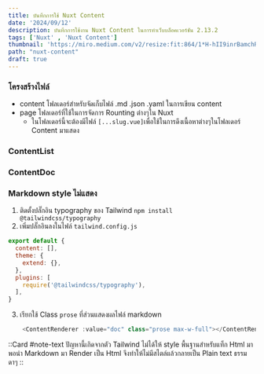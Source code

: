```yaml
---
title: บันทึกการใช้ Nuxt Content
date: '2024/09/12'
description: บันทึกการใช้งาน Nuxt Content ในการทำเว็บบล็อคเวอร์ชัน 2.13.2
tags: ['Nuxt' , 'Nuxt Content']
thumbnail: 'https://miro.medium.com/v2/resize:fit:864/1*H-hII9inrBamchRCz8EWaw.png'
path: "nuxt-content"
draft: true
---
```


### โครงสร้างไฟล์
- content โฟลเดอร์สำหรับจัดเก็บไฟล์ .md .json .yaml ในการเขียน content
- page โฟลเดอร์ที่ใช้ในการจัดการ Rounting ต่างๆใน Nuxt
    - ในโฟลเดอร์นี้จะต้องมีไฟล์ `[...slug.vue]`เพื่อใช้ในการดึงเนื้อหาต่างๆในโฟลเดอร์ Content มาแสดง

### ContentList
### ContentDoc

### Markdown style ไม่แสดง
1. ติดตั้งปลั๊กอิน typography ของ Tailwind `npm install @tailwindcss/typography`
2. เพิ่มปลั๊กอินลงในไฟล์ `tailwind.config.js`
```js
export default {
  content: [],
  theme: {
    extend: {},
  },
  plugins: [
    require('@tailwindcss/typography'),
  ],
}
```
3. เรียกใช้ Class `prose` ที่ส่วนแสดงผลไฟล์ markdown
```js
    <ContentRenderer :value="doc" class="prose max-w-full"></ContentRenderer>
```
::Card
#note-text
ปัญหานี้เกิดจากตัว Tailwind ไม่ได้ให้ style พื้นฐานสำหรับแท็ก Html มาพอนำ Markdown มา Render เป็น Html จึงทำให้ไม่มีสไตล์แล้วกลายเป็น Plain text ธรรมดาๆ
::
